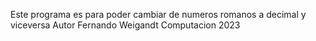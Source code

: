 Este programa es para poder cambiar de numeros romanos a decimal y viceversa 
Autor Fernando Weigandt
Computacion 2023